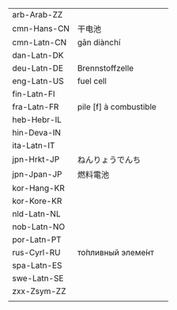 | | | |
|-|-|-|
| arb-Arab-ZZ |  |  |
| cmn-Hans-CN | 干电池 |  |
| cmn-Latn-CN | gān diànchí |  |
| dan-Latn-DK |  |  |
| deu-Latn-DE | Brennstoffzelle |  |
| eng-Latn-US | fuel cell |  |
| fin-Latn-FI |  |  |
| fra-Latn-FR | pile [f] à combustible |  |
| heb-Hebr-IL |  |  |
| hin-Deva-IN |  |  |
| ita-Latn-IT |  |  |
| jpn-Hrkt-JP | ねんりょうでんち |  |
| jpn-Jpan-JP | 燃料電池 |  |
| kor-Hang-KR |  |  |
| kor-Kore-KR |  |  |
| nld-Latn-NL |  |  |
| nob-Latn-NO |  |  |
| por-Latn-PT |  |  |
| rus-Cyrl-RU | то́пливный элеме́нт |  |
| spa-Latn-ES |  |  |
| swe-Latn-SE |  |  |
| zxx-Zsym-ZZ |  |  |
|  |  |  |
